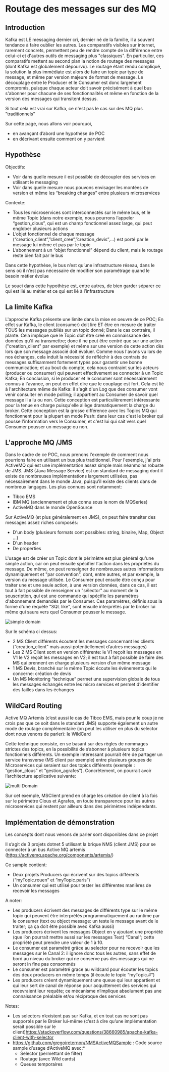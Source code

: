 # Routage des messages sur des MQ

## Introduction
Kafka est LE messaging dernier cri, dernier né de la famille, il a souvent tendance à faire oublier les autres. Les comparatifs visibles sur internet, rarement concrets, permettent peu de rendre compte de la différence entre celui-ci et d'autres outils de messaging plus "classiques".
En particulier, ces comparatifs mettent au second plan la notion de routage des messages (dont Kafka est globalement dépourvu).
Le routage étant rendu compliqué, la solution la plus immédiate est alors de faire un topic par type de message, et même par version majeure de format de message.
Le découplage entre le Producer et le Consumer est donc largement compromis, puisque chaque acteur doit savoir précisément à quel bus s'abonner pour chacune de ses fonctionnalités et même en fonction de la version des messages qui transitent dessus.

Si tout cela est vrai sur Kafka, ce n'est pas le cas sur des MQ plus "traditionnels"

Sur cette page, nous allons voir pourquoi, 
- en avançant d’abord une hypothèse de POC 
- en décrivant ensuite comment on y parvient

## Hypothèse

Objectifs: 
- Voir dans quelle mesure il est possible de découpler des services en utilisant le messaging
- Voir dans quelle mesure nous pouvons envisager les montées de version et même les “breaking changes” entre plusieurs microservices

 
Contexte:
- Tous les microservices sont interconnectés sur le même bus, et le même Topic (dans notre exemple, nous pourrons l’appeler “gestion_clous”, qui est un champ fonctionnel assez large, qui peut englober plusieurs actions
- L’objet fonctionnel de chaque message (“creation_client”,”client_cree”,”creation_devis”,…) est porté par le message lui même et pas par le topic
- L’abonnement à un “objet fonctionnel” dépend du client, mais le routage reste bien fait par le bus

Dans cette hypothèse, le bus n’est qu’une infrastructure réseau, dans le sens où il n’est pas nécessaire de modifier son paramétrage quand le besoin métier évolue

Le souci dans cette hypothèse est, entre autres, de bien garder séparer ce qui est lié au métier et ce qui est lié à l’infrastructure

 

 
## La limite Kafka

L'approche Kafka présente une limite dans la mise en oeuvre de ce POC; En effet sur Kafka, le client (consumer) doit lire ET être en mesure de traiter TOUS les messages publiés sur un topic donné; Dans le cas contraire, il plante. Cela implique que le Topic doit être créé en connaissance des données qu'il va transmettre; donc il ne peut être centré que sur une action ("creation_client" par exemple) et même sur une version de cette action dès lors que son message associé doit évoluer.
Comme nous l'avons vu lors de nos échanges, cela induit la nécessité de réfléchir à des contrats de messages suffisamment fortement typés pour garantir une bonne communication; et au bout du compte, cela nous contraint sur les acteurs (producer ou consumer) qui peuvent effectivement se connecter à un Topic Kafka; En conclusion, si le producer et le consumer sont nécessairement connus à l'avance, on peut en effet dire que le couplage est fort.
Cela est lié à l'architecture même de Kafka: il s'agit d'un Log que des consumer vont venir consulter en mode polling; il appartient au Consumer de savoir quel message il a lu ou non. Cette conception est particulièrement intéressante pour la tenue en charge puisqu'elle allège dramatiquement la charge du broker.
Cette conception est la grosse différence avec les Topics MQ qui fonctionnent pour la plupart en mode Push: dans leur cas c'est le broker qui pousse l'information vers le Consumer, et c'est lui qui sait vers quel Consumer pousser un message ou non.


## L'approche MQ /JMS

Dans le cadre de ce POC, nous prenons l'exemple de comment nous pourrions faire en utilisant un bus plus traditionnel. Pour l'exemple, j'ai pris ActiveMQ qui est une implémentation assez simple mais néanmoins robuste de JMS.
JMS (Java Message Service) est un standard de messaging dont il existe de nombreuses implémentations largement utilisées, pas nécessairement dans le monde Java, puisqu'il existe des clients dans de nombreux langages. Les plus connues sont notamment:

- Tibco EMS
- IBM MQ (anciennement et plus connu sous le nom de MQSeries)
- ActiveMQ dans le monde OpenSource

Sur ActiveMQ (et plus généralement en JMS), on peut faire transiter des messages assez riches composés:
- D'un body (plusieurs formats cont possibles: string, binaire, Map, Object ...)
- D'un header
- De properties

L'usage est de créer un Topic dont le périmètre est plus général qu'une simple action, car on peut ensuite spécifier l'action dans les propriétés du message.
De même, on peut renseigner de nombreuses autres informations dynamiquement et "par convention", dont, entre autres, et par exemple, la version du message utilisée.
Le Consumer peut ensuite être conçu pour traiter une et une seule action, à une version données, dans ce cas, il est tout à fait possible de renseigner un "sélector" au moment de la souscription, qui est une commande qui spécifie les paramètres d'abonnement demandés par le Consumer. Ces paramètres, définis sous la forme d'une requête "SQL like", sont ensuite interprétés par le broker lui même qui saura vers quel Consumer pousser le message.

![simple domain](mq.png?raw=true "Simple Domain")

Sur le schéma ci dessus:
- 2 MS Client différents écoutent les messages concernant les clients (“creation_client” mais aussi potentiellement d’autres messages)
- Les 2 MS Client sont en version différente: le V1 reçoit les messages en V1 le V2 reçoit les messages en V2; il est tout à fait possible de faire des MS qui prennent en charge plusieurs version d’un même message
- 1 MS Devis, branché sur le même Topic écoute les événements qui le concerne: création de devis
- Un MS Monitoring “technique” permet une supervision globale de tous les messages échangés entre les micro services et permet d’identifier des failles dans les échanges

 
## WildCard Routing

Active MQ Artemis (c’est aussi le cas de Tibco EMS, mais pour le coup je ne crois pas que ce soit dans le standard JMS) supporte également un autre mode de routage complémentaire (on peut les utiliser en plus du selector dont nous venons de parler): le WildCard

Cette technique consiste, en se basant sur des règles de nommages strictes des topics, en la possibilité de s’abonner à plusieurs topics fonctionnels différents. Un exemple intéressant pourrait être de partager un service transverse (MS client par exemple) entre plusieurs groupes de Microservices qui seraient sur des topics différents (exemple : “gestion_clous” et “gestion_agrafes”). Concrètement, on pourrait avoir l’architecture applicative suivante:

![multi Domain](mq-multi-domain.png?raw=true "Multi Domain")

Sur cet exemple, MSClient prend en charge les création de client à la fois sur le périmètre Clous et Agrafes, en toute transparence pour les autres microservices qui restent par ailleurs dans des périmètres indépendants.

 
## Implémentation de démonstration

Les concepts dont nous venons de parler sont disponibles dans ce projet 

 

Il s’agit de 3 projets dotnet 5 utilisant la brique NMS (client JMS) pour se connecter à un bus Active MQ artemis (https://activemq.apache.org/components/artemis/)

Ce sample contient:
- Deux projets Producers qui écrivent sur des topics différents (“myTopic.rouen” et ”myTopic.paris”)
- Un consumer qui est utilisé pour tester les différentes manières de recevoir les messages

A noter:
- Les producers écrivent des messages de différents type sur le même topic qui peuvent être interprétés programmatiquement au runtime par le consumer (text ou object message: un teste le message avant de le traiter; ça ça doit être possible avec Kafka aussi)
- Les producers écrivent les messages Object en y ajoutant une propriété (que l’on pourrait mettre aussi sur les messages Text) “Canal”; cette propriété peut prendre une valeur de 1 à 10.
- Le consumer est paramétré grâce au selector pour ne recevoir que les messages sur le Canal 2: il ignore donc tous les autres, sans effet de bord au niveau du broker qui ne conserve pas des messages qui ne seront in fine pas consommés
- Le consumer est paramétré grace au wildcard pour écouter les topics des deux producers en même temps (il écoute le topic “myTopic.#”)
- Les producers créent dynamiquement une queue qui leur appartient et qui leur sert de canal de réponse pour acquittement des services qui recevraient leur requête; ce mécanisme n’implique absolument pas une connaissance préalable et/ou réciproque des services

 
Notes:
* Les selectors n’existent pas sur Kafka, et en tout cas ne sont pas supportés par le Broker lui-même (c’est à dire qu’une implémentation serait possible sur le client)https://stackoverflow.com/questions/38660985/apache-kafka-client-with-selector 
* https://github.com/gregoireternon/NMSActiveMQSample  : Code source sample d’usage d’ActiveMQ avec:*
  * Selector (permettant de filter)
  * Routage (avec Wild cards) 
  * Queues temporaires
